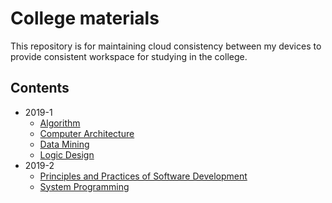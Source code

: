 # College materials
This repository is for maintaining cloud consistency between my devices to provide consistent workspace for studying in the college.
## Contents
* 2019-1
    - [Algorithm](https://github.com/Peace-Song/College_materials/tree/master/2019-1/Algorithm)
    - [Computer Architecture](https://github.com/Peace-Song/College_materials/tree/master/2019-1/Computer_Architecture)
    - [Data Mining](https://github.com/Peace-Song/College_materials/tree/master/2019-1/Data_Mining)
    - [Logic Design](https://github.com/Peace-Song/College_materials/tree/master/2019-1/Logic_Design)
* 2019-2
    - [Principles and Practices of Software Development](https://github.com/Peace-Song/College_materials/tree/master/2019-2/SWPP)
    - [System Programming](https://github.com/Peace-Song/College_materials/tree/master/2019-2/System_Programming)